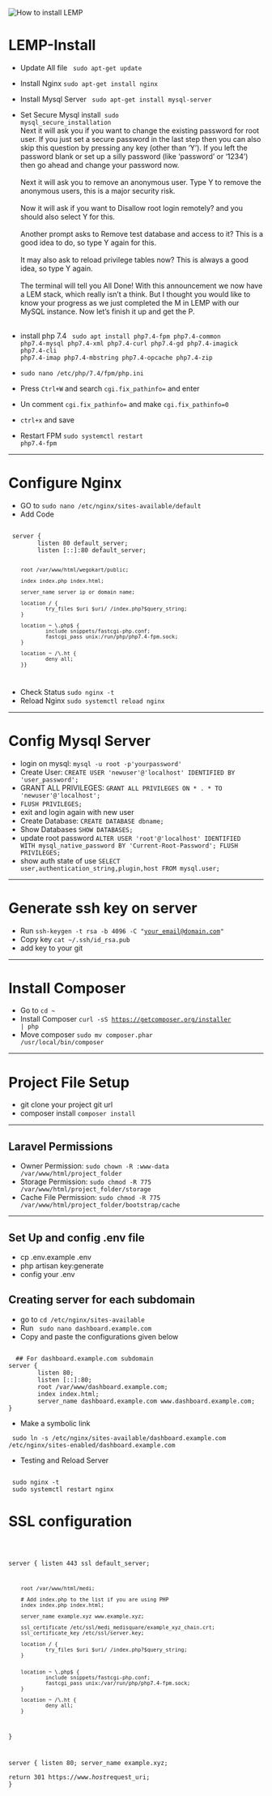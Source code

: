 ![How to install LEMP](https://github.com/LaravelDevBose/LEMP-install-and-laravel-setup-A-to-Z/blob/main/035575f2985fe451d86e717d73691e533a1a00545d7230900ed786341dc3c882.jpg)


# LEMP-Install
* Update All file <code> sudo apt-get update </code>
* Install Nginx <code>sudo apt-get install nginx</code>
* Install Mysql Server <code> sudo apt-get install mysql-server </code>
* Set Secure Mysql install<code> sudo mysql_secure_installation</code><br>
Next it will ask you if you want to change the existing password for root user. If you just set a secure password in the last step then you can also skip this question by pressing any key (other than ‘Y’). If you left the password blank or set up a silly password (like ‘password’ or ‘1234’) then go ahead and change your password now.
<br><br>
Next it will ask you to remove an anonymous user. Type Y to remove the anonymous users, this is a major security risk.
<br><br>
Now it will ask if you want to Disallow root login remotely? and you should also select Y for this.
<br><br>
Another prompt asks to Remove test database and access to it? This is a good idea to do, so type Y again for this.
<br><br>
It may also ask to reload privilege tables now? This is always a good idea, so type Y again.
<br><br>
The terminal will tell you All Done! With this announcement we now have a LEM stack, which really isn’t a think. But I thought you would like to know your progress as we just completed the M in LEMP with our MySQL instance. Now let’s finish it up and get the P.
<br><br>

* install php 7.4
<code> sudo apt install php7.4-fpm php7.4-common php7.4-mysql php7.4-xml php7.4-curl php7.4-gd php7.4-imagick php7.4-cli php7.4-imap php7.4-mbstring php7.4-opcache php7.4-zip
  </code>
* <code>sudo nano /etc/php/7.4/fpm/php.ini</code>
* Press <code>Ctrl+W</code> and search <code>cgi.fix_pathinfo=</code> and enter
* Un comment <code>cgi.fix_pathinfo=</code> and make <code>cgi.fix_pathinfo=0</code>
* <code>ctrl+x</code> and save
* Restart FPM <code>sudo systemctl restart php7.4-fpm</code>
<hr>

# Configure Nginx
* GO to <code>sudo nano /etc/nginx/sites-available/default</code>
* Add Code 
<code>
 server {
        listen 80 default_server;
        listen [::]:80 default_server;
 
        root /var/www/html/wegokart/public;
             
        index index.php index.html;

        server_name server ip or domain name;

        location / {
                try_files $uri $uri/ /index.php?$query_string;
        }
                
        location ~ \.php$ {
                include snippets/fastcgi-php.conf;
                fastcgi_pass unix:/run/php/php7.4-fpm.sock;
        }

        location ~ /\.ht {
                deny all;
        }}
</code>

* Check Status <code>sudo nginx -t</code>
* Reload Nginx <code>sudo systemctl reload nginx</code>
<hr>

# Config Mysql Server
* login on mysql: <code>mysql -u root -p'yourpassword'</code>
* Create User: <code>CREATE USER 'newuser'@'localhost' IDENTIFIED BY 'user_password';</code>
* GRANT ALL PRIVILEGES: <code>GRANT ALL PRIVILEGES ON * . * TO 'newuser'@'localhost';</code>
* <code>FLUSH PRIVILEGES;</code>
* exit and login again with new user
* Create Database: <code>CREATE DATABASE dbname;</code>
* Show Databases <code>SHOW DATABASES;</code>
* update root password <code>ALTER USER 'root'@'localhost' IDENTIFIED WITH mysql_native_password BY 'Current-Root-Password';
FLUSH PRIVILEGES;</code>
* show auth state of use <code>SELECT user,authentication_string,plugin,host FROM mysql.user;</code>
<hr>

# Generate ssh key on server
* Run <code>ssh-keygen -t rsa -b 4096 -C "your_email@domain.com"</code>
* Copy key <code>cat ~/.ssh/id_rsa.pub</code>
* add key to your git
<hr>

# Install Composer 
* Go to <code>cd ~ </code>
* Install Composer <code>curl -sS https://getcomposer.org/installer | php</code>
* Move composer <code>sudo mv composer.phar /usr/local/bin/composer</code>
<hr>

# Project File Setup
* git clone your project git url
* composer install <code>composer install</code>
<hr>

## Laravel Permissions
* Owner Permission: <code>sudo chown -R :www-data /var/www/html/project_folder</code>
* Storage Permission: <code>sudo chmod -R 775 /var/www/html/project_folder/storage</code>
* Cache File Permission: <code>sudo chmod -R 775 /var/www/html/project_folder/bootstrap/cache</code>
<hr>

## Set Up and config .env file
* cp .env.example .env
* php artisan key:generate
* config your .env

## Creating server for each subdomain
* go to <code>cd /etc/nginx/sites-available</code>
* Run <code> sudo nano dashboard.example.com </code>
* Copy and paste the configurations given below

<code> 
  ## For dashboard.example.com subdomain
server {
        listen 80;
        listen [::]:80;
        root /var/www/dashboard.example.com;
        index index.html;
        server_name dashboard.example.com www.dashboard.example.com;
}
</code>

* Make a symbolic link

<code> sudo ln -s /etc/nginx/sites-available/dashboard.example.com /etc/nginx/sites-enabled/dashboard.example.com </code>

*  Testing and Reload Server
<code>
 sudo nginx -t
 sudo systemctl restart nginx
</code>

# SSL configuration

<code>
  
  server { listen 443 ssl default_server;

        root /var/www/html/medi;

        # Add index.php to the list if you are using PHP
        index index.php index.html;

        server_name example.xyz www.example.xyz;

        ssl_certificate /etc/ssl/medi_medisquare/example_xyz_chain.crt;
        ssl_certificate_key /etc/ssl/server.key;

        location / {
                try_files $uri $uri/ /index.php?$query_string;
        }


        location ~ \.php$ {
                include snippets/fastcgi-php.conf;
                fastcgi_pass unix:/var/run/php/php7.4-fpm.sock;
        }

        location ~ /\.ht {
                deny all;
        }
}

server {
        listen 80;
        server_name example.xyz;                             
        return 301 https://www.$host$request_uri;
  }
  
</code>
